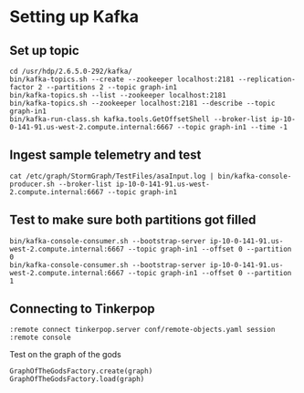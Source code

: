 # Setting up Kafka 

## Set up topic

```
cd /usr/hdp/2.6.5.0-292/kafka/
bin/kafka-topics.sh --create --zookeeper localhost:2181 --replication-factor 2 --partitions 2 --topic graph-in1
bin/kafka-topics.sh --list --zookeeper localhost:2181
bin/kafka-topics.sh --zookeeper localhost:2181 --describe --topic graph-in1
bin/kafka-run-class.sh kafka.tools.GetOffsetShell --broker-list ip-10-0-141-91.us-west-2.compute.internal:6667 --topic graph-in1 --time -1

```

## Ingest sample telemetry and test

```
cat /etc/graph/StormGraph/TestFiles/asaInput.log | bin/kafka-console-producer.sh --broker-list ip-10-0-141-91.us-west-2.compute.internal:6667 --topic graph-in1

```

## Test to make sure both partitions got filled

```
bin/kafka-console-consumer.sh --bootstrap-server ip-10-0-141-91.us-west-2.compute.internal:6667 --topic graph-in1 --offset 0 --partition 0
bin/kafka-console-consumer.sh --bootstrap-server ip-10-0-141-91.us-west-2.compute.internal:6667 --topic graph-in1 --offset 0 --partition 1
```
## Connecting to Tinkerpop

```
:remote connect tinkerpop.server conf/remote-objects.yaml session
:remote console
```
Test on the graph of the gods

```
GraphOfTheGodsFactory.create(graph)
GraphOfTheGodsFactory.load(graph)
```

